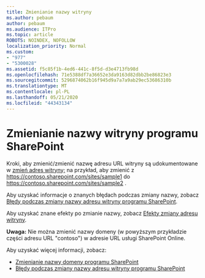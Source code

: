 ```yaml
---
title: Zmienianie nazwy witryny
ms.author: pebaum
author: pebaum
ms.audience: ITPro
ms.topic: article
ROBOTS: NOINDEX, NOFOLLOW
localization_priority: Normal
ms.custom:
- "977"
- "5300028"
ms.assetid: f5c85f1b-4ed6-441c-8f5d-d3e4713fb98d
ms.openlocfilehash: 71e5388df7a36652e3da9163d82dbb2be86823e3
ms.sourcegitcommit: 5296874062b16f945d9a7a7a9ab29ec53686310b
ms.translationtype: MT
ms.contentlocale: pl-PL
ms.lasthandoff: 05/21/2020
ms.locfileid: "44343134"
---
```

# <a name="rename-a-sharepoint-site"></a>Zmienianie nazwy witryny programu SharePoint

Kroki, aby zmienić/zmienić nazwę adresu URL witryny są udokumentowane w [zmień adres witryny;](https://docs.microsoft.com/sharepoint/change-site-address) na przykład, aby zmienić z https://contoso.sharepoint.com/sites/sample1 do https://contoso.sharepoint.com/sites/sample2 .

Aby uzyskać informacje o znanych błędach podczas zmiany nazwy, zobacz [Błędy podczas zmiany nazwy adresu witryny programu SharePoint](https://support.office.com/article/errors-when-you-rename-a-sharepoint-site-address-165b7c11-1325-4813-b160-ecbe87bc1a86).

Aby uzyskać znane efekty po zmianie nazwy, zobacz [Efekty zmiany adresu witryny](https://docs.microsoft.com/sharepoint/change-site-address#effects-of-changing-a-site-address).

**Uwaga:** Nie można zmienić nazwy domeny (w powyższym przykładzie części adresu URL "contoso") w adresie URL usługi SharePoint Online. 

Aby uzyskać więcej informacji, zobacz:

- [Zmienianie nazwy domeny programu SharePoint](https://go.microsoft.com/fwlink/?Linkid=2018696)
- [Błędy podczas zmiany nazwy adresu witryny programu SharePoint](https://support.office.com/article/errors-when-you-rename-a-sharepoint-site-address-165b7c11-1325-4813-b160-ecbe87bc1a86)
